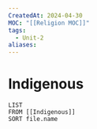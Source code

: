 ```yaml
---
CreatedAt: 2024-04-30
MOC: "[[Religion MOC]]"
tags:
  - Unit-2
aliases:
---
```

# Indigenous

```dataview
LIST
FROM [[Indigenous]]
SORT file.name
```

